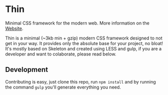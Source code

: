 # Thin
Minimal CSS framework for the modern web. More information on the
[Website](http://gosukiwi.github.io/thin/).

Thin is a minimal (~3kb min + gzip) modern CSS framework designed to not get in
your way. It provides only the absolute base for your project, no bloat! It's
mostly based on Skeleton and created using LESS and gulp, if you are a developer
and want to colaborate, please read below.

## Development
Contributing is easy, just clone this repo, run `npm install` and by running
the command `gulp` you'll generate everything you need.
